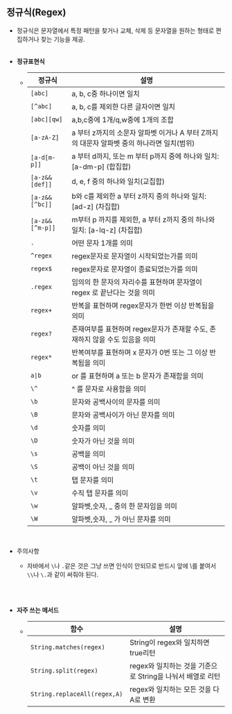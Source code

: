 ## 정규식(Regex)
- 정규식은 문자열에서 특정 패턴을 찾거나 교체, 삭제 등 문자열을 원하는 형태로 편집하거나 찾는  기능을 제공.</br></br>
- **정규표현식**
    - |정규식|설명|
        |--|--|
        |`[abc]`|a, b, c중 하나이면 일치| 
        |`[^abc]`|a, b, c를 제외한 다른 글자이면 일치|
        |`[abc][qw]`|a,b,c중에 1개/q,w중에 1개의 조합
        |`[a-zA-Z]`|a 부터 z까지의 소문자 알파벳 이거나 A 부터 Z까지의 대문자 알파벳 중의 하나라면 일치(범위)|
        |`[a-d[m-p]]`|a 부터 d까지, 또는 m 부터 p까지 중에 하나와 일치: [a-dm-p] (합집합)| 
        |`[a-z&&[def]]`|d, e, f 중의 하나와 일치(교집합)|
        |`[a-z&&[^bc]]`|b와 c를 제외한 a 부터 z까지 중의 하나와 일치: [ad-z] (차집합)| 
        |`[a-z&&[^m-p]]`|m부터 p 까지를 제외한, a 부터 z까지 중의 하나와 일치: [a-lq-z] (차집합)|
        |`.`|어떤 문자 1개를 의미|
        |`^regex`|regex문자로 문자열이 시작되었는가를 의미|
        |`regex$`|regex문자로 문자열이 종료되었는가를 의미|
        |`.regex`|임의의 한 문자의 자리수를 표현하며 문자열이 regex 로 끝난다는 것을 의미|
        |`regex+`|반복을 표현하며 regex문자가 한번 이상 반복됨을 의미|
        |`regex?`|존재여부를 표현하며 regex문자가 존재할 수도, 존재하지 않을 수도 있음을 의미|
        |`regex*`|반복여부를 표현하며 x 문자가 0번 또는 그 이상 반복됨을 의미|
        |`a\|b`|or 를 표현하며 a 또는 b 문자가 존재함을 의미|
        |`\^`|^ 를 문자로 사용함을 의미|
        |`\b`|문자와 공백사이의 문자를 의미|
        |`\B`|문자와 공백사이가 아닌 문자를 의미|
        |`\d`|숫자를 의미| 
        |`\D`|숫자가 아닌 것을 의미| 
        |`\s`|공백을 의미| 
        |`\S`|공백이 아닌 것을 의미|
        |`\t`|탭 문자를 의미|
        |`\v`|수직 탭 문자를 의미|
        |`\w`|알파벳,숫자, _ 중의 한 문자임을 의미| 
        |`\W`|알파벳,숫자, _ 가 아닌 문자를 의미|
        </br>

- 주의사항
    - 자바에서 `\`나 `.`같은 것은 그냥 쓰면 인식이 안되므로 반드시 앞에 \를 붙여서 `\\`나 `\.`과 같이 써줘야 된다.
    </br>



</br>



- **자주 쓰는 메서드**
    - |함수|설명|
        |--|--|
        |`String.matches(regex)`|String이 regex와 일치하면 true리턴|
        |`String.split(regex)`|regex와 일치하는 것을 기준으로 String을 나눠서 배열로 리턴
        |`String.replaceAll(regex,A)`|regex와 일치하는 모든 것을 다 A로 변환
